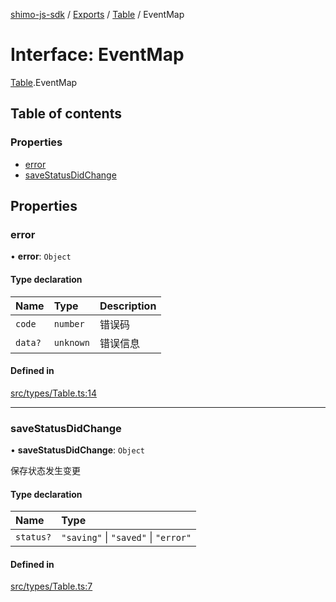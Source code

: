 [shimo-js-sdk](../README.md) / [Exports](../modules.md) / [Table](../modules/Table.md) / EventMap

# Interface: EventMap

[Table](../modules/Table.md).EventMap

## Table of contents

### Properties

- [error](Table.EventMap.md#error)
- [saveStatusDidChange](Table.EventMap.md#savestatusdidchange)

## Properties

### error

• **error**: `Object`

#### Type declaration

| Name | Type | Description |
| :------ | :------ | :------ |
| `code` | `number` | 错误码 |
| `data?` | `unknown` | 错误信息 |

#### Defined in

[src/types/Table.ts:14](https://github.com/shimohq/shimo-js-sdk/blob/6d68682/src/types/Table.ts#L14)

___

### saveStatusDidChange

• **saveStatusDidChange**: `Object`

保存状态发生变更

#### Type declaration

| Name | Type |
| :------ | :------ |
| `status?` | ``"saving"`` \| ``"saved"`` \| ``"error"`` |

#### Defined in

[src/types/Table.ts:7](https://github.com/shimohq/shimo-js-sdk/blob/6d68682/src/types/Table.ts#L7)
